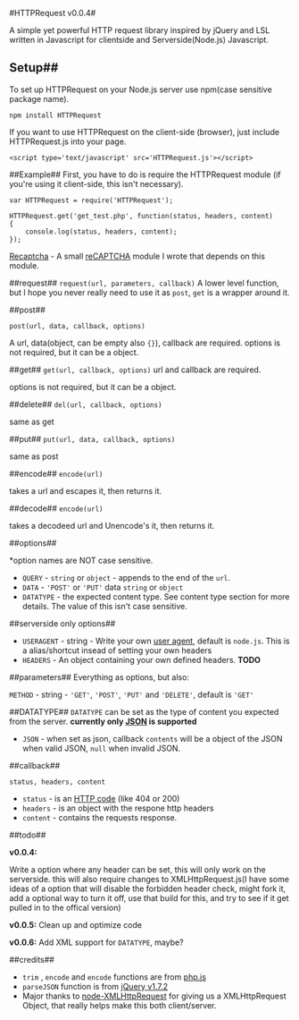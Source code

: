 #HTTPRequest v0.0.4#

A simple yet powerful HTTP request library inspired by jQuery and LSL written in Javascript for clientside and Serverside(Node.js) Javascript.

## Setup##

To set up HTTPRequest on your Node.js server use npm(case sensitive package name).

	npm install HTTPRequest

If you want to use HTTPRequest on the client-side (browser), just include HTTPRequest.js into your page.

	<script type='text/javascript' src='HTTPRequest.js'></script>

##Example##
First, you have to do is require the HTTPRequest module (if you're using it client-side, this isn't necessary).

	var HTTPRequest = require('HTTPRequest');

```
HTTPRequest.get('get_test.php', function(status, headers, content)
{
	console.log(status, headers, content);
});
```

[Recaptcha](https://gist.github.com/2862894/bed9f28eb497e4810fee68d9600ace52469d6047) - A small [reCAPTCHA](http://www.google.com/recaptcha) module I wrote that depends on this module.

##request##
`request(url, parameters, callback)`
A lower level function, but I hope you never really need to use it as `post`, `get` is a wrapper around it.

##post##

`post(url, data, callback, options)`

A url, data(object, can be empty also `{}`), callback are required.
options is not required, but it can be a object.

##get##
`get(url, callback, options)`
url and callback are required. 

options is not required, but it can be a object.

##delete##
`del(url, callback, options)`

same as get

##put##
`put(url, data, callback, options)`

same as post

##encode##
`encode(url)`

takes a url and escapes it, then returns it.

##decode##
`encode(url)`

takes a decodeed url and Unencode's it, then returns it.


##options##

*option names are NOT case sensitive.

* `QUERY` - `string` or `object` - appends to the end of the `url`.
* `DATA` - `'POST'` or `'PUT'` data `string` or `object`
* `DATATYPE` - the expected content type. See content type section for more details. The value of this isn't case sensitive.

##serverside only options##
* `USERAGENT` - string - Write your own [user agent](http://en.wikipedia.org/wiki/User_agent), default is `node.js`. This is a alias/shortcut insead of setting your own headers
* `HEADERS` - An object containing your own defined headers. **TODO**

##parameters##
Everything as options, but also:

`METHOD` - string - `'GET'`, `'POST'`, `'PUT'` and `'DELETE'`, default is `'GET'`

##DATATYPE##
`DATATYPE` can be set as the type of content you expected from the server. **currently only [JSON](http://en.wikipedia.org/wiki/JSON) is supported**

* `JSON` - when set as json, callback `contents` will be a object of the JSON when valid JSON, `null` when invalid JSON.

##callback##

`status, headers, content`

* `status` - is an [HTTP code](http://en.wikipedia.org/wiki/List_of_HTTP_status_codes) (like 404 or 200)
* `headers` - is an object with the respone http headers
* `content` - contains the requests response.

##todo##

**v0.0.4:**

Write a option where any header can be set, this will only work on the serverside. this will also require changes to XMLHttpRequest.js(I have some ideas of a option that will disable the forbidden header check, might fork it, add a optional way to turn it off, use that build for this, and try to see if it get pulled in to the offical version)

**v0.0.5:**
Clean up and optimize code

**v0.0.6:**
Add XML support for `DATATYPE`, maybe?

##credits##
* `trim` , `encode` and `encode` functions are from [php.js](http://phpjs.org/pages/home)
* `parseJSON` function is from [jQuery v1.7.2](http://jquery.com/)
* Major thanks to [node-XMLHttpRequest](https://github.com/driverdan/node-XMLHttpRequest) for giving us a XMLHttpRequest Object, that really helps make this both client/server.